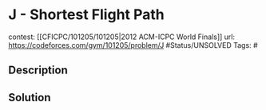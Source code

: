 # J - Shortest Flight Path

contest: [[CFICPC/101205/101205|2012 ACM-ICPC World Finals]]
url: https://codeforces.com/gym/101205/problem/J
#Status/UNSOLVED
Tags: #

## Description

## Solution

